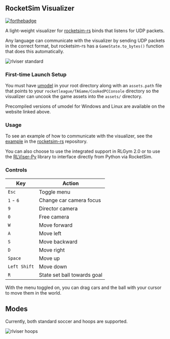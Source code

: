 ## RocketSim Visualizer

[![forthebadge](https://forthebadge.com/images/badges/made-with-rust.svg)](https://forthebadge.com)

A light-weight visualizer for [rocketsim-rs](https://github.com/VirxEC/rocketsim-rs) binds that listens for UDP packets.

Any language can communicate with the visualizer by sending UDP packets in the correct format, but rocketsim-rs has a `GameState.to_bytes()` function that does this automatically.

![rlviser standard](https://github.com/VirxEC/rlviser/assets/35614515/5dbae568-2ecb-4c5d-a645-81c8f171f146)

### First-time Launch Setup

You must have [umodel](https://www.gildor.org/en/projects/umodel) in your root directory along with an `assets.path` file that points to your `rocketleague/TAGame/CookedPCConsole` directory so the visualizer can uncook the game assets into the `assets/` directory.

Precompiled versions of umodel for Windows and Linux are available on the website linked above.

### Usage

To see an example of how to communicate with the visualizer, see the [example](https://github.com/VirxEC/rocketsim-rs/blob/master/examples/rlviser_socket.rs) in the [rocketsim-rs](https://github.com/VirxEC/rocketsim-rs) repository.

You can also choose to use the integrated support in RLGym 2.0 or to use the [RLViser-Py](https://pypi.org/project/rlviser-py/) library to interface directly from Python via RocketSim.

### Controls

| Key | Action |
| --- | --- |
| `Esc` | Toggle menu |
| `1` - `6` | Change car camera focus |
| `9` | Director camera |
| `0` | Free camera |
| `W` | Move forward |
| `A` | Move left |
| `S` | Move backward |
| `D` | Move right |
| `Space` | Move up |
| `Left Shift` | Move down |
| `R` | State set ball towards goal |

With the menu toggled on, you can drag cars and the ball with your cursor to move them in the world.

## Modes

Currently, both standard soccer and hoops are supported.

![rlviser hoops](https://github.com/VirxEC/rlviser/assets/35614515/20086dfa-e4c9-47c3-8900-91b172371e0a)
